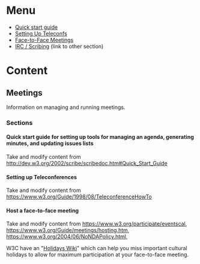 # Menu
* [Quick start guide](#)
* [Setting Up Teleconfs](#)
* [Face-to-Face Meetings](#)
* [IRC / Scribing](#) (link to other section)

# Content
## Meetings
Information on managing and running meetings.

### Sections
#### Quick start guide for setting up tools for managing an agenda, generating minutes, and updating issues lists
Take and modify content from <http://dev.w3.org/2002/scribe/scribedoc.htm#Quick_Start_Guide>

#### Setting up Teleconferences
Take and modify content from <https://www.w3.org/Guide/1998/08/TeleconferenceHowTo>

#### Host a face-to-face meeting 
Take and modify content from  <https://www.w3.org/participate/eventscal>, 
<https://www.w3.org/Guide/meetings/hosting.htm>, 
<https://www.w3.org/2004/06/NoNDAPolicy.html>, 

W3C have an "[Holidays Wiki](https://www.w3.org/wiki/Holidays)" which can help you miss important cultural holidays to allow for maximum participation at your face-to-face meeting. 


